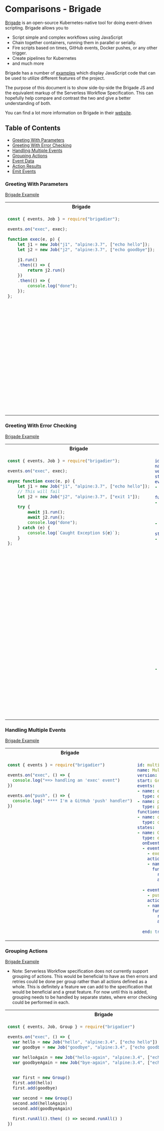# Comparisons - Brigade

[Brigade](https://github.com/brigadecore/brigade) is an open-source Kubernetes-native tool for doing event-driven
scripting. Brigade allows you to
* Script simple and complex workflows using JavaScript
* Chain together containers, running them in parallel or serially.
* Fire scripts based on times, GitHub events, Docker pushes, or any other trigger.
* Create pipelines for Kubernetes
* and much more

Brigade has a number of [examples](https://github.com/brigadecore/brigade/tree/master/docs/content/examples) which display 
JavaScript code that can be used to utilize different features of the project.

The purpose of this document is to show side-by-side the Brigade JS and the equivalent markup of the 
Serverless Workflow Specification. This can hopefully help compare and contrast the two and 
give a better understanding of both.

You can find a lot more information on Brigade in their [website](https://brigade.sh/).

## Table of Contents

- [Greeting With Parameters](#Greeting-With-Parameters)
- [Greeting With Error Checking](#Greeting-With-Error-Checking)
- [Handling Multiple Events](#Handling-Multiple-Events)
- [Grouping Actions](#Grouping-Actions)
- [Event Data](#Event-Data)
- [Action Results](#Action-Results)
- [Emit Events](#Emit-Events)

### Greeting With Parameters

[Brigade Example](https://github.com/brigadecore/brigade/blob/master/docs/content/examples/advanced-01.js)

<table>
<tr>
    <th>Brigade</th>
    <th>Serverless Workflow</th>
</tr>
<tr>
<td valign="top">

```javascript
const { events, Job } = require("brigadier");

events.on("exec", exec);

function exec(e, p) {
    let j1 = new Job("j1", "alpine:3.7", ["echo hello"]);
    let j2 = new Job("j2", "alpine:3.7", ["echo goodbye"]);

    j1.run()
    .then(() => {
        return j2.run()
    })
    .then(() => {
        console.log("done");
    });
};
```

</td>
<td valign="top">

```yaml
id: greeting
name: Greeting Workflow
version: '1.0'
start: GreetingState
events:
- name: execEvent
  type: exec
functions:
- name: greetingFunction
  metadata:
    image: alpine:3.7
    command: echo
- name: consoleLogFunction
  type: console
states:
- name: GreetingState
  type: event
  onEvents:
  - eventRefs:
    - execEvent
    actions:
    - name: sayHelloAction
      functionRef:
        refName: greetingFunction
        arguments:
          greeting: hello
    - name: sayGoodbyeAction
      functionRef:
        refName: greetingFunction
        arguments:
          greeting: hello
    - name: logDoneAction
      functionRef:
        refName: consoleLogFunction
        arguments:
          log: done
  end: true
```

</td>
</tr>
</table>

### Greeting With Error Checking

[Brigade Example](https://github.com/brigadecore/brigade/blob/master/docs/content/examples/advanced-03.js)

<table>
<tr>
    <th>Brigade</th>
    <th>Serverless Workflow</th>
</tr>
<tr>
<td valign="top">

```javascript
const { events, Job } = require("brigadier");

events.on("exec", exec);

async function exec(e, p) {
    let j1 = new Job("j1", "alpine:3.7", ["echo hello"]);
    // This will fail
    let j2 = new Job("j2", "alpine:3.7", ["exit 1"]);

    try {
        await j1.run();
        await j2.run();
        console.log("done");
    } catch (e) {
        console.log(`Caught Exception ${e}`);
    } 
};
```

</td>
<td valign="top">

```yaml
id: greetingwitherrorcheck
name: Greeting Workflow With Error Check
version: '1.0'
start: GreetingState
events:
- name: execEvent
  type: exec
functions:
- name: greetingFunction
  metadata:
    image: alpine:3.7
    command: echo
- name: consoleLogFunction
  type: console
states:
- name: GreetingState
  type: event
  onEvents:
  - eventRefs:
    - execEvent
    actions:
    - name: sayHelloAction
      functionRef:
        refName: greetingFunction
        arguments:
          greeting: hello
    - name: sayGoodbyeAction
      functionRef:
        refName: greetingFunction
        arguments:
          greeting: hello
    - name: logDoneAction
      functionRef:
        refName: consoleLogFunction
        arguments:
          log: done
  onErrors:
  - error: "*"
    transition: HandleErrorState
  end: true
- name: HandleErrorState
  type: operation
  actions:
  - name: logErrorAction
    functionRef:
      refName: consoleLogFunction
      arguments:
        log: "Caught Exception ${ .exception }"
  end: true
```

</td>
</tr>
</table>

### Handling Multiple Events

[Brigade Example](https://github.com/brigadecore/brigade/blob/master/docs/content/examples/brigade-03.js)

<table>
<tr>
    <th>Brigade</th>
    <th>Serverless Workflow</th>
</tr>
<tr>
<td valign="top">

```javascript
const { events } = require("brigadier")

events.on("exec", () => {
  console.log("==> handling an 'exec' event")
})

events.on("push", () => {
  console.log(" **** I'm a GitHub 'push' handler")
})
```

</td>
<td valign="top">

```yaml
id: multieventworkflow
name: Multiple Events Workflow
version: '1.0'
start: GreetingState
events:
- name: execEvent
  type: exec
- name: pushEvent
  type: push
functions:
- name: consoleLogFunction
  type: console
states:
- name: GreetingState
  type: event
  onEvents:
  - eventRefs:
    - execEvent
    actions:
    - name: logExecEventAction
      functionRef:
        refName: consoleLogFunction
        arguments:
          log: "==> handling an 'exec' event"
  - eventRefs:
    - pushEvent
    actions:
    - name: logPushEventAction
      functionRef:
        refName: consoleLogFunction
        arguments:
          log: "**** I'm a GitHub 'push' handler"
  end: true
```

</td>
</tr>
</table>

### Grouping Actions

[Brigade Example](https://github.com/brigadecore/brigade/blob/master/docs/content/examples/brigade-12.js)

* Note: Serverless Workflow specification does not currently support grouping of actions. This 
would be beneficial to have as then errors and retries could be done per group rather than all actions
defined as a whole. This is definitely a feature we can add to the specification that would be beneficial
and a great feature. For now until this is added, grouping needs to be handled by separate states,
where error checking could be performed in each.

<table>
<tr>
    <th>Brigade</th>
    <th>Serverless Workflow</th>
</tr>
<tr>
<td valign="top">

```javascript
const { events, Job, Group } = require("brigadier")

events.on("exec", () => {
  var hello = new Job("hello", "alpine:3.4", ["echo hello"])
  var goodbye = new Job("goodbye", "alpine:3.4", ["echo goodbye"])

  var helloAgain = new Job("hello-again", "alpine:3.4", ["echo hello again"])
  var goodbyeAgain = new Job("bye-again", "alpine:3.4", ["echo bye again"])


  var first = new Group()
  first.add(hello)
  first.add(goodbye)

  var second = new Group()
  second.add(helloAgain)
  second.add(goodbyeAgain)

  first.runAll().then( () => second.runAll() )
})
```

</td>
<td valign="top">

```yaml
id: groupActionsWorkflow
name: Group Actions Workflow
version: '1.0'
start: FirstGreetGroup
events:
- name: execEvent
  type: exec
functions:
- name: echoFunction
  metadata:
    image: alpine:3.7
    command: echo
states:
- name: FirstGreetGroup
  type: event
  onEvents:
  - eventRefs:
    - execEvent
    actions:
    - name: firstHelloAction
      functionRef:
        refName: echoFunction
        arguments:
          message: hello
    - name: firstGoodbyeAction
      functionRef:
        refName: echoFunction
        arguments:
          message: goodbye
  transition: SecondGreetGroup
- name: SecondGreetGroup
  type: operation
  actions:
  - name: secondHelloAction
    functionRef:
      refName: echoFunction
      arguments:
        message: hello-again
  - name: secondGoodbyeAction
    functionRef:
      refName: echoFunction
      arguments:
        message: bye-again
  end: true
```

</td>
</tr>
</table>

### Event Data

[Brigade Example](https://github.com/brigadecore/brigade/blob/master/docs/content/examples/brigade-13.js)

* Note: Events within Serverless Workflow specification require them to have the CloudEvents format. CE specification
defines a "data" context attribute which includes the event payload that we are using in this example.

<table>
<tr>
    <th>Brigade</th>
    <th>Serverless Workflow</th>
</tr>
<tr>
<td valign="top">

```javascript
const { events } = require("brigadier")

events.on("exec", (e, p) => {
  console.log(">>> event " + e.type + " caused by " + e.provider)
  console.log(">>> project " + p.name + " clones the repo at " + p.repo.cloneURL)
})
```

</td>
<td valign="top">

```yaml
id: eventDataWorkflow
name: Event Data Workflow
version: '1.0'
start: LogEventData
events:
- name: execEvent
  type: exec
functions:
- name: consoleFunction
  type: console
states:
- name: LogEventData
  type: event
  onEvents:
  - eventRefs:
    - execEvent
    eventDataFilter:
      results: "${ .event }"
    actions:
    - name: eventInfoAction
      functionRef:
        refName: consoleFunction
        arguments:
          log: ">>> event ${ .event.type } caused by ${ .event.data.provider }"
    - name: projectInfoAction
      functionRef:
        refName: consoleFunction
        arguments:
          log: ">>> project ${ .event.data.project.name } clones the repo at by ${ .event.data.repo.cloneURL }"
  end: true

```

</td>
</tr>
</table>

### Action Results

[Brigade Example](https://github.com/brigadecore/brigade/blob/master/docs/content/examples/brigade-15.js)

* Note: Serverless Workflow specification does not have built-in storage options or custom built-in functions, 
storing of data needs to be available as a function that can be invoked during workflow execution.

* Note: It is assumed that the "dest" variable is part of the event payload, rather than hard-coded, injected, or set.

<table>
<tr>
    <th>Brigade</th>
    <th>Serverless Workflow</th>
</tr>
<tr>
<td valign="top">

```javascript
const { events, Job, Group } = require("brigadier")

events.on("exec", (e, p) => {
  var dest = "/mnt/brigade/share/hello.txt"
  var one = new Job("one", "alpine:3.4", ["echo hello > " + dest])
  var two = new Job("two", "alpine:3.4", ["echo world >> " + dest])
  var three = new Job("three", "alpine:3.4", ["cat " + dest])

  one.storage.enabled = true
  two.storage.enabled = true
  three.storage.enabled = true

  Group.runEach([one, two, three])
})
```

</td>
<td valign="top">

```yaml
id: actionResultsWorkflow
name: Action Results Workflow
version: '1.0'
start: ExecActionsAndStoreResults
events:
- name: execEvent
  type: exec
functions:
- name: greetingFunction
  metadata:
    image: alpine:3.7
    command: echo
- name: storeToFileFunction
  metadata:
    image: alpine:3.7
    command: filestore
states:
- name: ExecActionsAndStoreResults
  type: event
  onEvents:
  - eventRefs:
    - execEvent
    eventDataFilter:
      data: "${ .event }"
    actions:
    - name: helloAction
      actionDataFilter:
        results: "${ .helloResult }"
      functionRef:
        refName: greetingFunction
        arguments:
          message: hello
    - name: worldAction
      actionDataFilter:
        results: "${ .worldResults }"
      functionRef:
        refName: greetingAction
        arguments:
          message: world
    - name: storeToFileAction
      functionRef:
        refName: storeToFileFunction
        arguments:
          destination: "${ .event.destination }"
          value: "${ .helloResult } ${ .worldResults }"
  end: true

```

</td>
</tr>
</table>

### Emit Events

[Brigade Example](https://github.com/brigadecore/brigade/blob/master/docs/content/examples/brigade-19.js)

* Note: Events can be emitted in Serverless Workflow Specification on state transitions. This also shows that yes.
you can have `onEvents` definition without any actions :)
<table>
<tr>
    <th>Brigade</th>
    <th>Serverless Workflow</th>
</tr>
<tr>
<td valign="top">

```javascript
const {events} = require("brigadier")

events.on("exec", function(e, project) {
  const e2 = {
    type: "next",
    provider: "exec-handler",
    buildID: e.buildID,
    workerID: e.workerID,
    cause: {event: e}
  }
  events.fire(e2, project)
})

events.on("next", (e) => {
  console.log(`fired ${e.type} caused by ${e.cause.event.type}`)
})
```

</td>
<td valign="top">

```yaml
id: eventDataWorkflow
name: Event Data Workflow
version: '1.0'
start: ExecEventState
events:
- name: execEvent
  type: exec
- name: nextEvent
  type: next
  kind: produced
functions:
- name: consoleLogFunction
  type: console
states:
- name: ExecEventState
  type: event
  onEvents:
  - eventRefs:
    - execEvent
    actions: []
    eventDataFilter:
      data: "${ .execEvent }"
  transition:
    nextState: NextEventState
    produceEvents:
    - eventRef: nextEvent
      data:
        type: next
        provider: exec-handler
        buildID: "${ .execEvent.data.buildID }"
        workerID: "${ .execEvent.data.workerID }"
        cause:
          event: "${ .execEvent }"
- name: NextEventState
  type: event
  onEvents:
  - eventRefs:
    - nextEvent
    eventDataFilter:
      data: "${ .nextEvent }"
    actions:
    - name: consoleLogAction
      functionRef:
        refName: consoleLogFunction
        arguments:
          log: "fired ${ .nextEvent.data.type } caused by ${ .nextEvent.data.cause.event }"
  end: true
```

</td>
</tr>
</table>

